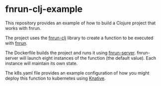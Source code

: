 # fnrun-clj-example

This repository provides an example of how to build a Clojure project that works
with fnrun.

The project uses the [fnrun-clj](https://github.com/tessellator/fnrun-clj)
library to create a function to be executed with
[fnrun](https://github.com/tessellator/fnrun).

The Dockerfile builds the project and runs it using
[fnrun-server](https://github.com/tessellator/fnrun-server). fnrun-server will
launch eight instances of the function (the default value). Each instance will
maintain its own state.

The k8s.yaml file provides an example configuration of how you might deploy
this function to kubernetes using [Knative](https://knative.dev).
